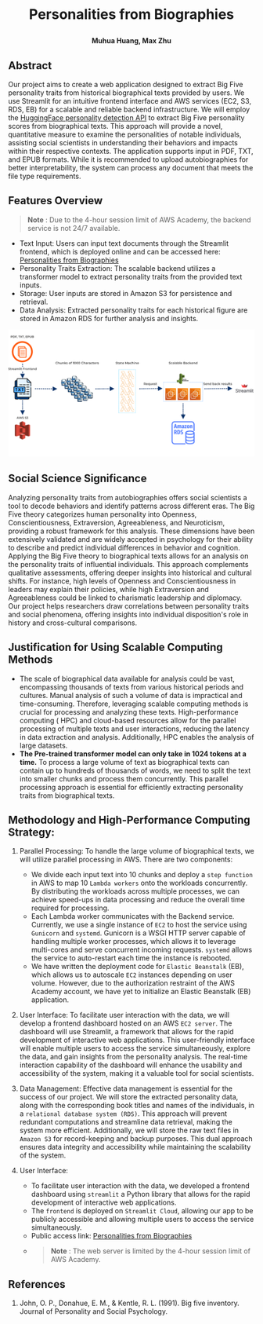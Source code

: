 # <p align="center">Personalities from Biographies</p>

**<p align="center">Muhua Huang, Max Zhu</p>**

## Abstract

Our project aims to create a web application designed to extract Big Five personality traits from historical
biographical texts provided by users. We use Streamlit for an intuitive frontend interface and AWS services (EC2, S3,
RDS, EB) for a scalable and reliable backend infrastructure. We will employ
the [HuggingFace personality detection API](https://huggingface.co/Minej/bert-base-personality) to extract Big Five
personality scores from biographical texts. This approach will provide a novel, quantitative measure to examine the
personalities of notable individuals, assisting social scientists in understanding their behaviors and impacts within
their respective contexts. The application supports input in PDF, TXT, and EPUB formats. While it is recommended to
upload autobiographies for better interpretability, the system can process any document that meets the file type
requirements.

## Features Overview

> **Note** : Due to the 4-hour session limit of AWS Academy, the backend service is not 24/7 available.

- Text Input: Users can input text documents through the Streamlit frontend, which is deployed online and can be
  accessed here: [Personalities from Biographies](https://autobiographypersonality-a4aj4cqoph3wjksiopgbhw.streamlit.app/)
- Personality Traits Extraction: The scalable backend utilizes a transformer model to extract personality traits from
  the provided text inputs.
- Storage: User inputs are stored in Amazon S3 for persistence and retrieval.
- Data Analysis: Extracted personality traits for each historical figure are stored in Amazon RDS for further analysis
  and insights.

![Workflow](flow.png)


## Social Science Significance

Analyzing personality traits from autobiographies offers social scientists a tool to decode behaviors and identify
patterns across different eras. The Big Five theory categorizes human personality into Openness, Conscientiousness,
Extraversion, Agreeableness, and Neuroticism, providing a robust framework for this analysis. These dimensions have been
extensively validated and are widely accepted in psychology for their ability to describe and predict individual
differences in behavior and cognition. Applying the Big Five theory to biographical texts allows for an analysis on the
personality traits of influential individuals. This approach complements qualitative assessments, offering deeper
insights into historical and cultural shifts. For instance, high levels of Openness and Conscientiousness in leaders may
explain their policies, while high Extraversion and Agreeableness could be linked to charismatic leadership and
diplomacy. Our project helps researchers draw correlations between personality traits and social phenomena, offering
insights into individual disposition's role in history and cross-cultural comparisons.

## Justification for Using Scalable Computing Methods

- The scale of biographical data available for analysis could be vast, encompassing thousands of texts from various
historical periods and cultures. Manual analysis of such a volume of data is impractical and time-consuming. Therefore,
leveraging scalable computing methods is crucial for processing and analyzing these texts. High-performance computing (
HPC) and cloud-based resources allow for the parallel processing of multiple texts and user interactions, reducing the
latency in data extraction and analysis. Additionally, HPC enables the analysis of large datasets.
- **The Pre-trained transformer model can only take in 1024 tokens at a time.**
  To process a large volume of text as biographical texts can contain up to hundreds of thousands of words, we need to
split the text into smaller chunks and process them concurrently. This parallel processing approach is essential for
efficiently extracting personality traits from biographical texts. 

## Methodology and High-Performance Computing Strategy:

1. Parallel Processing: To handle the large volume of biographical texts, we will utilize parallel processing in AWS.
   There are two components:
    - We divide each input text into 10 chunks and deploy a `step function` in AWS to map 10 `Lambda workers` onto the
      workloads concurrently. By distributing the workloads across multiple processes, we can achieve speed-ups in data
      processing and reduce the overall time required for processing.
    - Each Lambda worker communicates with the Backend service. Currently, we use a single instance of `EC2` to host the
      service using `Gunicorn` and `systemd`. Gunicorn is a WSGI HTTP server capable of handling multiple worker
      processes, which allows it to leverage multi-cores and serve concurrent incoming requests. `systemd` allows the
      service to auto-restart each time the instance is rebooted.
    - We have written the deployment code for `Elastic Beanstalk` (EB), which allows us to autoscale `EC2` instances
      depending on user volume. However, due to the authorization restraint of the AWS Academy account, we have yet to
      initialize an Elastic Beanstalk (EB) application.

2. User Interface: To facilitate user interaction with the data, we will develop a frontend dashboard hosted on an
   AWS `EC2 server`. The dashboard will use Streamlit, a framework that allows for the rapid development of interactive
   web applications. This user-friendly interface will enable multiple users to access the service simultaneously,
   explore the data, and gain insights from the personality analysis. The real-time interaction capability of the
   dashboard will enhance the usability and accessibility of the system, making it a valuable tool for social
   scientists.

3. Data Management: Effective data management is essential for the success of our project. We will store the extracted
   personality data, along with the corresponding book titles and names of the individuals, in a `relational database
   system (RDS)`. This approach will prevent redundant computations and streamline data retrieval, making the system
   more   efficient. Additionally, we will store the raw text files in `Amazon S3` for record-keeping and backup purposes. This
   dual approach ensures data integrity and accessibility while maintaining the scalability of the system.

4. User Interface:
    - To facilitate user interaction with the data, we developed a frontend dashboard using `streamlit` a
      Python library that allows for the rapid development of interactive web applications.
    - The `frontend` is deployed on `Streamlit Cloud`, allowing our app to be publicly accessible and allowing multiple
      users to access the service simultaneously.
    - Public access
      link: [Personalities from Biographies](https://autobiographypersonality-a4aj4cqoph3wjksiopgbhw.streamlit.app)
    - > **Note** : The web server is limited by the 4-hour session limit of AWS Academy.

## References

1. John, O. P., Donahue, E. M., & Kentle, R. L. (1991). Big five inventory. Journal of Personality and Social
   Psychology.

